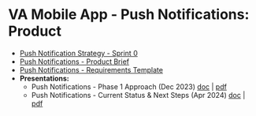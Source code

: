 # VA Mobile App - Push Notifications: Product


* [Push Notification Strategy - Sprint 0](https://github.com/department-of-veterans-affairs/va.gov-team/blob/master/products/va-mobile-app/features/Push%20Notifications/product/Push%20Notification%20Strategy%20-%20Sprint%200.md)
* [Push Notifications - Product Brief](https://github.com/department-of-veterans-affairs/va.gov-team/blob/master/products/va-mobile-app/features/Push%20Notifications/product/Push%20Notification%20Product%20Brief.md)
* [Push Notifications - Requirements Template](https://docs.google.com/spreadsheets/d/15II0OsOnKQrqr-5DQiCNa5MQq9qN2vhANVpU0yOzGf0/edit#gid=1048790704)
* **Presentations:**
  * Push Notifications - Phase 1 Approach (Dec 2023) [doc](https://docs.google.com/presentation/d/1d6fsZiZ8IrWyQ1S84GtcNEhD7dHjvp4_zwruEi9sUdM/edit?usp=drive_link) | [pdf](https://github.com/department-of-veterans-affairs/va.gov-team/blob/master/products/va-mobile-app/features/Push%20Notifications/product/Push%20Notifications%20-%20Phase%201%20Approach.pdf)
  * Push Notifications - Current Status & Next Steps  (Apr 2024) [doc](https://docs.google.com/presentation/d/10ZIBfry_pFeBu-XgXfz7zMdAQVahSXxvAPf45mYQkSA/edit#slide=id.g1e78b87c057_0_135) | [pdf](https://github.com/department-of-veterans-affairs/va.gov-team/blob/master/products/va-mobile-app/features/Push%20Notifications/product/Push%20Notifications%20-%20Current%20Status%20%26%20Next%20Steps.pdf)
